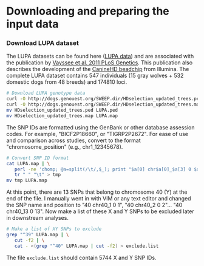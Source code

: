 # Downloading and preparing the input data

### Download LUPA dataset
The LUPA datasets can be found here ([LUPA data](http://dogs.genouest.org/SWEEP.dir/Supplemental.html)) and are associated with the publication by [Vayssee et al. 2011 PLoS Genetics](http://journals.plos.org/plosgenetics/article?id=10.1371/journal.pgen.1002316).  This publication also describes the development of the [CanineHD beadchip](https://www.illumina.com/products/by-type/microarray-kits/caninehd.html) from Illumina.  The complete LUPA dataset contains 547 individuals (15 gray wolves + 532 domestic dogs from 48 breeds) and 174810 loci.
```bash
# Download LUPA genotype data
curl -O http://dogs.genouest.org/SWEEP.dir/HDselection_updated_trees.ped
curl -O http://dogs.genouest.org/SWEEP.dir/HDselection_updated_trees.map
mv HDselection_updated_trees.ped LUPA.ped
mv HDselection_updated_trees.map LUPA.map
```

The SNP IDs are formatted using the GenBank or other database assession codes.  For example, "BICF2P18660", or "TIGRP2P2672".  For ease of use and comparison across studies, convert to the format "chromosome\_position" (e.g., chr1\_12345678).

```bash
# Convert SNP ID format
cat LUPA.map | \
   perl -ne 'chomp; @a=split(/\t/,$_); print "$a[0] chr$a[0]_$a[3] 0 $a[3]\n"' | \
   tr " " "\t" > tmp
mv tmp LUPA.map
```

At this point, there are 13 SNPs that belong to chromosome 40 (Y) at the end of the file.  I manually went in with VIM or any text editor and changed the SNP name and position to "40 chr40\_1 0 1", "40 chr40\_2 0 2"... "40 chr40\_13 0 13".
Now make a list of these X and Y SNPs to be excluded later in downstream analyses.

```bash
# Make a list of XY SNPs to exclude
grep "^39" LUPA.map | \
   cut -f2 | \
   cat - <(grep "^40" LUPA.map | cut -f2) > exclude.list
```
The file `exclude.list` should contain 5744 X and Y SNP IDs.



